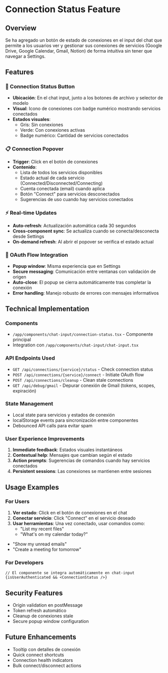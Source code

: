 # Connection Status Feature

## Overview
Se ha agregado un botón de estado de conexiones en el input del chat que permite a los usuarios ver y gestionar sus conexiones de servicios (Google Drive, Google Calendar, Gmail, Notion) de forma intuitiva sin tener que navegar a Settings.

## Features

### 🔌 Connection Status Button
- **Ubicación**: En el chat input, junto a los botones de archivo y selector de modelo
- **Visual**: Icono de conexiones con badge numérico mostrando servicios conectados
- **Estados visuales**: 
  - Gris: Sin conexiones
  - Verde: Con conexiones activas
  - Badge numérico: Cantidad de servicios conectados

### 📋 Connection Popover
- **Trigger**: Click en el botón de conexiones
- **Contenido**:
  - Lista de todos los servicios disponibles
  - Estado actual de cada servicio (Connected/Disconnected/Connecting)
  - Cuenta conectada (email) cuando aplica
  - Botón "Connect" para servicios desconectados
  - Sugerencias de uso cuando hay servicios conectados

### ⚡ Real-time Updates
- **Auto-refresh**: Actualización automática cada 30 segundos
- **Cross-component sync**: Se actualiza cuando se conecta/desconecta desde Settings
- **On-demand refresh**: Al abrir el popover se verifica el estado actual

### 🔐 OAuth Flow Integration
- **Popup window**: Misma experiencia que en Settings
- **Secure messaging**: Comunicación entre ventanas con validación de origen
- **Auto-close**: El popup se cierra automáticamente tras completar la conexión
- **Error handling**: Manejo robusto de errores con mensajes informativos

## Technical Implementation

### Components
- `/app/components/chat-input/connection-status.tsx` - Componente principal
- Integration con `/app/components/chat-input/chat-input.tsx`

### API Endpoints Used
- `GET /api/connections/{service}/status` - Check connection status
- `POST /api/connections/{service}/connect` - Initiate OAuth flow
- `POST /api/connections/cleanup` - Clean stale connections
- `GET /api/debug/gmail` - Depurar conexión de Gmail (tokens, scopes, expiración)

### State Management
- Local state para servicios y estados de conexión
- localStorage events para sincronización entre componentes
- Debounced API calls para evitar spam

### User Experience Improvements
1. **Immediate feedback**: Estados visuales instantáneos
2. **Contextual help**: Mensajes que cambian según el estado
3. **Action prompts**: Sugerencias de comandos cuando hay servicios conectados
4. **Persistent sessions**: Las conexiones se mantienen entre sesiones

## Usage Examples

### For Users
1. **Ver estado**: Click en el botón de conexiones en el chat
2. **Conectar servicio**: Click "Connect" en el servicio deseado
3. **Usar herramientas**: Una vez conectado, usar comandos como:
   - "List my recent files"
   - "What's on my calendar today?"
  - "Show my unread emails"
   - "Create a meeting for tomorrow"

### For Developers
```tsx
// El componente se integra automáticamente en chat-input
{isUserAuthenticated && <ConnectionStatus />}
```

## Security Features
- Origin validation en postMessage
- Token refresh automático
- Cleanup de conexiones stale
- Secure popup window configuration

## Future Enhancements
- Tooltip con detalles de conexión
- Quick connect shortcuts
- Connection health indicators
- Bulk connect/disconnect actions
